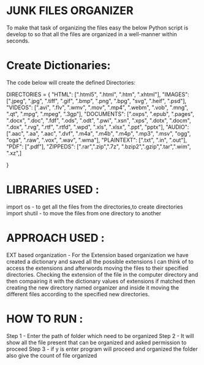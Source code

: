 # JUNK FILES ORGANIZER
 To make that task of organizing the files easy the below Python script is develop to so that all the files are organized in a well-manner within seconds.

# Create Dictionaries:
The code below will create the defined Directories:

DIRECTORIES = {
    "HTML": [".html5", ".html", ".htm", ".xhtml"],
    "IMAGES": [".jpeg", ".jpg", ".tiff", ".gif", ".bmp", ".png", ".bpg", "svg",
               ".heif", ".psd"],
    "VIDEOS": [".avi", ".flv", ".wmv", ".mov", ".mp4", ".webm", ".vob", ".mng",
               ".qt", ".mpg", ".mpeg", ".3gp"],
    "DOCUMENTS": [".oxps", ".epub", ".pages", ".docx", ".doc", ".fdf", ".ods",
                  ".odt", ".pwi", ".xsn", ".xps", ".dotx", ".docm", ".dox",
                  ".rvg", ".rtf", ".rtfd", ".wpd", ".xls", ".xlsx", ".ppt",
                  "pptx"],
    "AUDIO": [".aac", ".aa", ".aac", ".dvf", ".m4a", ".m4b", ".m4p", ".mp3",
              ".msv", "ogg", "oga", ".raw", ".vox", ".wav", ".wma"],
    "PLAINTEXT": [".txt", ".in", ".out"],
    "PDF": [".pdf"],
    "ZIPPEDS": [".rar",".zip",".7z", ".bzip2",".gzip",".tar",".wim", ".xz",]
        
}
# LIBRARIES USED :
import os         -  to get all the files from the directories,to create directories  
import shutil     -  to move the files from one directory to another

# APPROACH USED : 

EXT based organization - For the Extension based organization we have created a dictionary and saved all the possible extensions I can think of to access the extensions and afterwords moving the files to their specified directories. Checking the extension of the file in the computer directory and then compairing it with the dictionary values of extensions if matched then creating the new directory named organizer and inside it moving the different files according to the specified new directories. 


# HOW TO RUN :
Step 1 - Enter the path of folder which need to be organized 
Step 2 - It will show all the file present that can be organized and asked permission to proceed 
Step 3 - if y is enter program will proceed and organized the folder also give the count of file organized 
